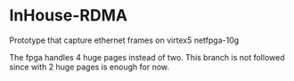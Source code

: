 InHouse-RDMA
============
Prototype that capture ethernet frames on virtex5 netfpga-10g

The fpga handles 4 huge pages instead of two. This branch is not followed since with 2 huge pages is enough for now.
